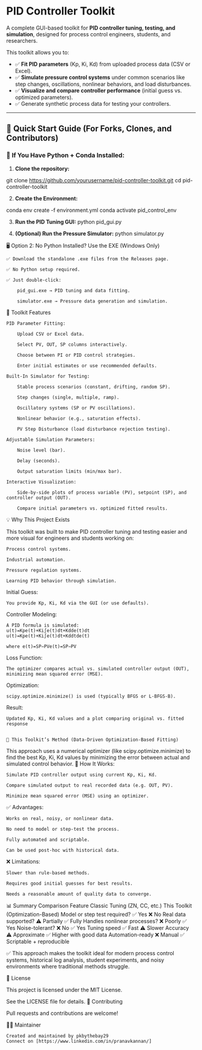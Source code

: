 # PID Controller Toolkit

A complete GUI-based toolkit for **PID controller tuning, testing, and simulation**, designed for process control engineers, students, and researchers.

This toolkit allows you to:
- ✅ **Fit PID parameters** (Kp, Ki, Kd) from uploaded process data (CSV or Excel).
- ✅ **Simulate pressure control systems** under common scenarios like step changes, oscillations, nonlinear behaviors, and load disturbances.
- ✅ **Visualize and compare controller performance** (initial guess vs. optimized parameters).
- ✅ Generate synthetic process data for testing your controllers.

---

## 🚀 Quick Start Guide (For Forks, Clones, and Contributors)

### 🐍 **If You Have Python + Conda Installed:**

1. **Clone the repository:**

git clone https://github.com/yourusername/pid-controller-toolkit.git
cd pid-controller-toolkit

2. **Create the Environment:**

conda env create -f environment.yml
conda activate pid_control_env

3. **Run the PID Tuning GUI:**
python pid_gui.py

4. **(Optional) Run the Pressure Simulator:**
python simulator.py


🖥️ Option 2: No Python Installed? Use the EXE (Windows Only)

    ✅ Download the standalone .exe files from the Releases page.

    ✅ No Python setup required.

    ✅ Just double-click:

        pid_gui.exe → PID tuning and data fitting.

        simulator.exe → Pressure data generation and simulation.

🧪 Toolkit Features

    PID Parameter Fitting:

        Upload CSV or Excel data.

        Select PV, OUT, SP columns interactively.

        Choose between PI or PID control strategies.

        Enter initial estimates or use recommended defaults.

    Built-In Simulator for Testing:

        Stable process scenarios (constant, drifting, random SP).

        Step changes (single, multiple, ramp).

        Oscillatory systems (SP or PV oscillations).

        Nonlinear behavior (e.g., saturation effects).

        PV Step Disturbance (load disturbance rejection testing).

    Adjustable Simulation Parameters:

        Noise level (bar).

        Delay (seconds).

        Output saturation limits (min/max bar).

    Interactive Visualization:

        Side-by-side plots of process variable (PV), setpoint (SP), and controller output (OUT).

        Compare initial parameters vs. optimized fitted results.

💡 Why This Project Exists

This toolkit was built to make PID controller tuning and testing easier and more visual for engineers and students working on:

    Process control systems.

    Industrial automation.

    Pressure regulation systems.

    Learning PID behavior through simulation.


Initial Guess:

    You provide Kp, Ki, Kd via the GUI (or use defaults).

Controller Modeling:

    A PID formula is simulated:
    u(t)=Kpe(t)+Ki∫e(t)dt+Kdde(t)dt
    u(t)=Kp​e(t)+Ki​∫e(t)dt+Kd​dtde(t)​

    where e(t)=SP−PVe(t)=SP−PV

Loss Function:

    The optimizer compares actual vs. simulated controller output (OUT), minimizing mean squared error (MSE).

Optimization:

    scipy.optimize.minimize() is used (typically BFGS or L-BFGS-B).

Result:

    Updated Kp, Ki, Kd values and a plot comparing original vs. fitted response
	
	
	🧠 This Toolkit’s Method (Data-Driven Optimization-Based Fitting)

This approach uses a numerical optimizer (like scipy.optimize.minimize) to find the best Kp, Ki, Kd values by minimizing the error between actual and simulated control behavior.
🧪 How It Works:

    Simulate PID controller output using current Kp, Ki, Kd.

    Compare simulated output to real recorded data (e.g. OUT, PV).

    Minimize mean squared error (MSE) using an optimizer.

✅ Advantages:

    Works on real, noisy, or nonlinear data.

    No need to model or step-test the process.

    Fully automated and scriptable.

    Can be used post-hoc with historical data.

❌ Limitations:

    Slower than rule-based methods.

    Requires good initial guesses for best results.

    Needs a reasonable amount of quality data to converge.

📊 Summary Comparison
Feature	Classic Tuning (ZN, CC, etc.)	This Toolkit (Optimization-Based)
Model or step test required?	✅ Yes	❌ No
Real data supported?	⚠️ Partially	✅ Fully
Handles nonlinear processes?	❌ Poorly	✅ Yes
Noise-tolerant?	❌ No	✅ Yes
Tuning speed	✅ Fast	⚠️ Slower
Accuracy	⚠️ Approximate	✅ Higher with good data
Automation-ready	❌ Manual	✅ Scriptable + reproducible

✅ This approach makes the toolkit ideal for modern process control systems, historical log analysis, student experiments, and noisy environments where traditional methods struggle.

📜 License

This project is licensed under the MIT License.

See the LICENSE file for details.
🤝 Contributing

Pull requests and contributions are welcome!


🧑‍💻 Maintainer

    Created and maintained by pkbythebay29
    Connect on [https://www.linkedin.com/in/pranavkannan/]